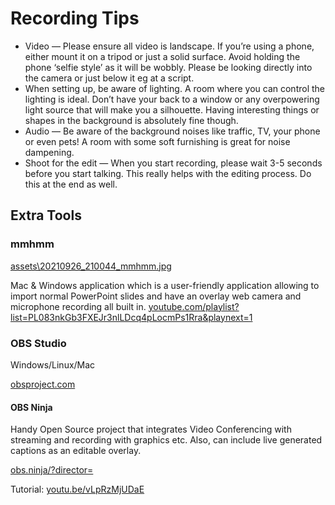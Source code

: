 # Recording Tips

* Video — Please ensure all video is landscape. If you’re using a phone, either mount it on a tripod or just a solid surface. Avoid holding the phone ‘selfie style’ as it will be wobbly. Please be looking directly into the camera or just below it eg at a script.
* When setting up, be aware of lighting. A room where you can control the lighting is ideal. Don’t have your back to a window or any overpowering light source that will make you a silhouette. Having interesting things or shapes in the background is absolutely fine though.
* Audio — Be aware of the background noises like traffic, TV, your phone or even pets! A room with some soft furnishing is great for noise dampening.
* Shoot for the edit — When you start recording, please wait 3-5 seconds before you start talking. This really helps with the editing process. Do this at the end as well.

## Extra Tools

### mmhmm

[assets\20210926_210044_mmhmm.jpg](assets\20210926_210044_mmhmm.jpg)

Mac & Windows application which is a user-friendly application allowing to import normal PowerPoint slides and have an overlay web camera and microphone recording all built in. [youtube.com/playlist?list=PL083nkGb3FXEJr3nlLDcq4pLocmPs1Rra&amp;playnext=1](https://www.youtube.com/playlist?list=PL083nkGb3FXEJr3nlLDcq4pLocmPs1Rra&playnext=1)

### OBS Studio

Windows/Linux/Mac

[obsproject.com](https://obsproject.com)

#### OBS Ninja

Handy Open Source project that integrates Video Conferencing with streaming and recording with graphics etc. Also, can include live generated captions as an editable overlay.

[obs.ninja/?director=](https://obs.ninja/?director=)

Tutorial: [youtu.be/vLpRzMjUDaE](https://youtu.be/vLpRzMjUDaE?list=UUMc1GFSONeLSKvXuHx_N51A)
